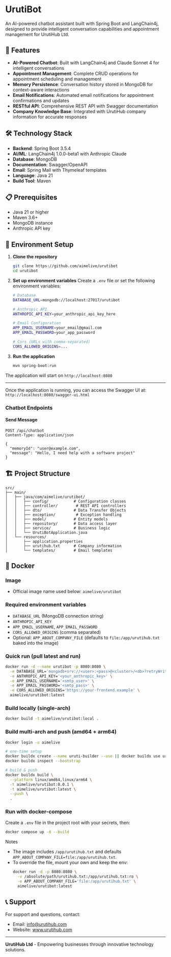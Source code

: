# UrutiBot

An AI-powered chatbot assistant built with Spring Boot and LangChain4j, designed to provide intelligent conversation capabilities and appointment management for UrutiHub Ltd.

## 🚀 Features

- **AI-Powered Chatbot**: Built with LangChain4j and Claude Sonnet 4 for intelligent conversations
- **Appointment Management**: Complete CRUD operations for appointment scheduling and management
- **Memory Persistence**: Conversation history stored in MongoDB for context-aware interactions
- **Email Notifications**: Automated email notifications for appointment confirmations and updates
- **RESTful API**: Comprehensive REST API with Swagger documentation
- **Company Knowledge Base**: Integrated with UrutiHub company information for accurate responses

## 🛠️ Technology Stack

- **Backend**: Spring Boot 3.5.4
- **AI/ML**: LangChain4j 1.0.0-beta1 with Anthropic Claude
- **Database**: MongoDB
- **Documentation**: Swagger/OpenAPI
- **Email**: Spring Mail with Thymeleaf templates
- **Language**: Java 21
- **Build Tool**: Maven

## 📋 Prerequisites

- Java 21 or higher
- Maven 3.6+
- MongoDB instance
- Anthropic API key

## 🔧 Environment Setup

1. **Clone the repository**

   ```bash
   git clone https://github.com/aimelive/urutibot
   cd urutibot
   ```

2. **Set up environment variables**
   Create a `.env` file or set the following environment variables:

   ```bash
   # Database
   DATABASE_URL=mongodb://localhost:27017/urutibot

   # Anthropic API
   ANTHROPIC_API_KEY=your_anthropic_api_key_here

   # Email Configuration
   APP_EMAIL_USERNAME=your_email@gmail.com
   APP_EMAIL_PASSWORD=your_app_password

   # Cors (URLs with comma-separated)
   CORS_ALLOWED_ORIGINS=...
   ```

3. **Run the application**
   ```bash
   mvn spring-boot:run
   ```

The application will start on `http://localhost:8080`

---

Once the application is running, you can access the Swagger UI at:
`http://localhost:8080/swagger-ui.html`

### Chatbot Endpoints

#### Send Message

```http
POST /api/chatbot
Content-Type: application/json

{
  "memoryId": "user@example.com",
  "message": "Hello, I need help with a software project"
}
```

## 🏗️ Project Structure

```
src/
├── main/
│   ├── java/com/aimelive/urutibot/
│   │   ├── config/           # Configuration classes
│   │   ├── controller/        # REST API controllers
│   │   ├── dto/              # Data Transfer Objects
│   │   ├── exception/         # Exception handling
│   │   ├── model/            # Entity models
│   │   ├── repository/       # Data access layer
│   │   ├── service/          # Business logic
│   │   └── UrutiBotApplication.java
│   └── resources/
│       ├── application.properties
│       ├── urutihub.txt      # Company information
│       └── templates/        # Email templates
```

## 🐳 Docker

### Image

- Official image name used below: `aimelive/urutibot`

### Required environment variables

- `DATABASE_URL` (MongoDB connection string)
- `ANTHROPIC_API_KEY`
- `APP_EMAIL_USERNAME`, `APP_EMAIL_PASSWORD`
- `CORS_ALLOWED_ORIGINS` (comma separated)
- Optional: `APP_ABOUT_COMPANY_FILE` (defaults to `file:/app/urutihub.txt` baked into the image)

### Quick run (pull latest and run)

```bash
docker run -d --name urutibot -p 8080:8080 \
  -e DATABASE_URL='mongodb+srv://<user>:<pass>@<cluster>/<db>?retryWrites=true&w=majority' \
  -e ANTHROPIC_API_KEY='<your_anthropic_key>' \
  -e APP_EMAIL_USERNAME='<smtp_user>' \
  -e APP_EMAIL_PASSWORD='<smtp_pass>' \
  -e CORS_ALLOWED_ORIGINS='https://your-frontend.example' \
  aimelive/urutibot:latest
```

### Build locally (single-arch)

```bash
docker build -t aimelive/urutibot:local .
```

### Build multi-arch and push (amd64 + arm64)

```bash
docker login -u aimelive

# one-time setup
docker buildx create --name uruti-builder --use || docker buildx use uruti-builder
docker buildx inspect --bootstrap

# build & push
docker buildx build \
  --platform linux/amd64,linux/arm64 \
  -t aimelive/urutibot:0.0.1 \
  -t aimelive/urutibot:latest \
  --push \
  .
```

### Run with docker-compose

Create a `.env` file in the project root with your secrets, then:

```bash
docker compose up -d --build
```

Notes

- The image includes `/app/urutihub.txt` and defaults `APP_ABOUT_COMPANY_FILE=file:/app/urutihub.txt`.
- To override the file, mount your own and keep the env:
  ```bash
  docker run -d -p 8080:8080 \
    -v /absolute/path/urutihub.txt:/app/urutihub.txt:ro \
    -e APP_ABOUT_COMPANY_FILE='file:/app/urutihub.txt' \
    aimelive/urutibot:latest
  ```

## 📞 Support

For support and questions, contact:

- Email: info@urutihub.com
- Website: www.urutihub.com

---

**UrutiHub Ltd** - Empowering businesses through innovative technology solutions.
